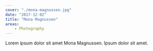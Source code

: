 ```yaml
---
cover: "./mona-magnussen.jpg"
date: "2017-12-02"
title: "Mona Magnussen"
areas:
    - Photography
---
```


Lorem ipsum dolor sit amet Mona Magnussen. Ipsum dolor sit amet.